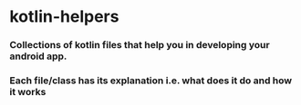 # kotlin-helpers
### Collections of kotlin files that help you in developing your android app.
### Each file/class has its explanation i.e. what does it do and how it works
